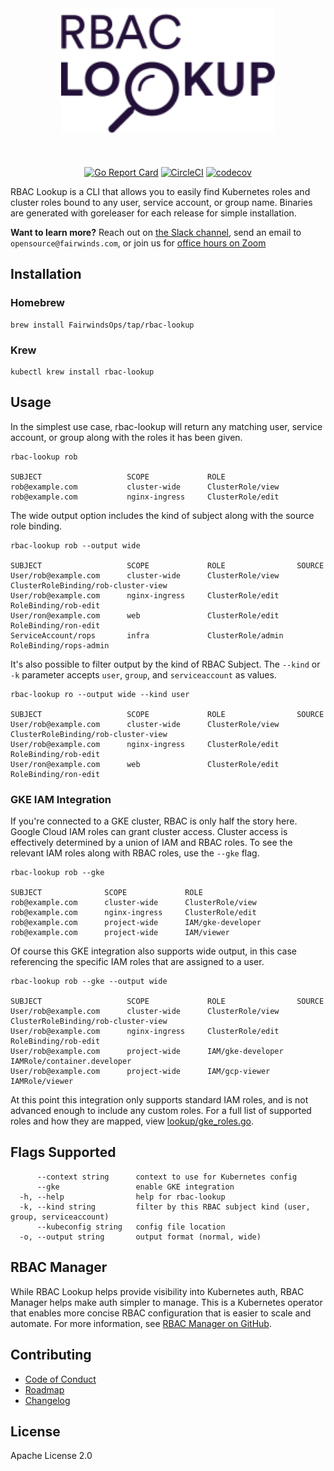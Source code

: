 <div align="center">
  <img src="/img/logo.svg" height="200" alt="RBAC Lookup" style="padding-bottom: 20px" />
  <br><br>

  [![Go Report Card](https://goreportcard.com/badge/github.com/FairwindsOps/rbac-lookup)](https://goreportcard.com/report/github.com/FairwindsOps/rbac-lookup) [![CircleCI](https://circleci.com/gh/FairwindsOps/rbac-lookup.svg?style=svg)](https://circleci.com/gh/FairwindsOps/rbac-lookup) [![codecov](https://codecov.io/gh/FairwindsOps/rbac-lookup/branch/master/graph/badge.svg)](https://codecov.io/gh/FairwindsOps/rbac-lookup)
</div>

RBAC Lookup is a CLI that allows you to easily find Kubernetes roles and cluster roles bound to any user, service account, or group name. Binaries are generated with goreleaser for each release for simple installation.

**Want to learn more?** Reach out on [the Slack channel](https://fairwindscommunity.slack.com/messages/rbac-projects), send an email to `opensource@fairwinds.com`, or join us for [office hours on Zoom](https://fairwindscommunity.slack.com/messages/office-hours)

## Installation

### Homebrew
```
brew install FairwindsOps/tap/rbac-lookup
```

### Krew
```
kubectl krew install rbac-lookup
```

## Usage

In the simplest use case, rbac-lookup will return any matching user, service account, or group along with the roles it has been given.
```
rbac-lookup rob

SUBJECT                   SCOPE             ROLE
rob@example.com           cluster-wide      ClusterRole/view
rob@example.com           nginx-ingress     ClusterRole/edit
```

The wide output option includes the kind of subject along with the source role binding.

```
rbac-lookup rob --output wide

SUBJECT                   SCOPE             ROLE                SOURCE
User/rob@example.com      cluster-wide      ClusterRole/view    ClusterRoleBinding/rob-cluster-view
User/rob@example.com      nginx-ingress     ClusterRole/edit    RoleBinding/rob-edit
User/ron@example.com      web               ClusterRole/edit    RoleBinding/ron-edit
ServiceAccount/rops       infra             ClusterRole/admin   RoleBinding/rops-admin
```

It's also possible to filter output by the kind of RBAC Subject. The `--kind` or `-k` parameter accepts `user`, `group`, and `serviceaccount` as values.

```
rbac-lookup ro --output wide --kind user

SUBJECT                   SCOPE             ROLE                SOURCE
User/rob@example.com      cluster-wide      ClusterRole/view    ClusterRoleBinding/rob-cluster-view
User/rob@example.com      nginx-ingress     ClusterRole/edit    RoleBinding/rob-edit
User/ron@example.com      web               ClusterRole/edit    RoleBinding/ron-edit
```

### GKE IAM Integration

If you're connected to a GKE cluster, RBAC is only half the story here. Google Cloud IAM roles can grant cluster access. Cluster access is effectively determined by a union of IAM and RBAC roles. To see the relevant IAM roles along with RBAC roles, use the `--gke` flag.

```
rbac-lookup rob --gke

SUBJECT              SCOPE             ROLE
rob@example.com      cluster-wide      ClusterRole/view
rob@example.com      nginx-ingress     ClusterRole/edit
rob@example.com      project-wide      IAM/gke-developer
rob@example.com      project-wide      IAM/viewer
```

Of course this GKE integration also supports wide output, in this case referencing the specific IAM roles that are assigned to a user.

```
rbac-lookup rob --gke --output wide

SUBJECT                   SCOPE             ROLE                SOURCE
User/rob@example.com      cluster-wide      ClusterRole/view    ClusterRoleBinding/rob-cluster-view
User/rob@example.com      nginx-ingress     ClusterRole/edit    RoleBinding/rob-edit
User/rob@example.com      project-wide      IAM/gke-developer   IAMRole/container.developer
User/rob@example.com      project-wide      IAM/gcp-viewer      IAMRole/viewer
```

At this point this integration only supports standard IAM roles, and is not advanced enough to include any custom roles. For a full list of supported roles and how they are mapped, view [lookup/gke_roles.go](lookup/gke_roles.go).

## Flags Supported
```
      --context string      context to use for Kubernetes config
      --gke                 enable GKE integration
  -h, --help                help for rbac-lookup
  -k, --kind string         filter by this RBAC subject kind (user, group, serviceaccount)
      --kubeconfig string   config file location
  -o, --output string       output format (normal, wide)
```

## RBAC Manager
While RBAC Lookup helps provide visibility into Kubernetes auth, RBAC Manager helps make auth simpler to manage. This is a Kubernetes operator that enables more concise RBAC configuration that is easier to scale and automate. For more information, see [RBAC Manager on GitHub](https://github.com/FairwindsOps/rbac-manager).

## Contributing
- [Code of Conduct](CODE_OF_CONDUCT.md)
- [Roadmap](ROADMAP.md)
- [Changelog](https://github.com/FairwindsOps/rbac-lookup/releases)

## License
Apache License 2.0
